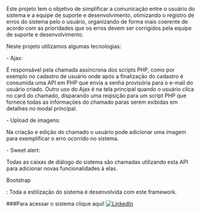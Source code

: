 Este projeto tem o objetivo de simplificar a comunicação entre o usuário do sistema e a equipe de suporte e desenvolvimento, otimizando o registro de erros do sistema pelo o usuário, organizando de forma mais coerente de acordo com as prioridades que os erros devem ser corrigidos pela equipe de suporte e desenvolvimento. 

Neste projeto utilizamos algumas tecnologias:
<p>- Ajax:</p> É responsável pela chamada assíncrona dos scripts PHP, como por exemplo no cadastro de usuário onde após a finalização do cadastro é consumida uma API em PHP que envia a senha provisória para o e-mail do usuário criado.
        Outro uso do Ajax é na tela principal quando o usuário clica no card do chamado, disparando uma reqisição para um script PHP que fornece todas as informações do chamado paras serem exibidas em detalhes no modal principal.
<br>
<p>- Upload de imagens:</p> Na criação e edição do chamado o usuário pode adicionar uma imagem para exemplificar o erro ocorrido no sistema.
<br>
<p>- Sweet alert:</p> Todas as caixas de diálogo do sistema são chamadas utilizando esta API para adicionar novas funcionalidades à elas.
<br>
<p>Bootstrap</p>: Toda a estilização do sistema é desenvolvida com este framework.

###Para acessar o sistema clique aqui! 
[![LinkedIn](https://img.shields.io/badge/website-000000?style=for-the-badge&logo=About.me&logoColor=white)](https://chamados.gabrielcarvalho.site/)
